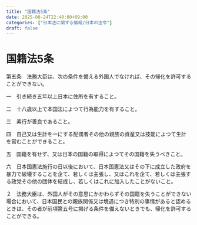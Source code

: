 ```yaml
---
title: "国籍法5条"
date: 2025-08-24T22:40:00+09:00
categories: ["日本法に関する情報/日本の法令"]
draft: false
---
```


# 国籍法5条

第五条　法務大臣は、次の条件を備える外国人でなければ、その帰化を許可することができない。

一　引き続き五年以上日本に住所を有すること。

二　十八歳以上で本国法によつて行為能力を有すること。

三　素行が善良であること。

四　自己又は生計を一にする配偶者その他の親族の資産又は技能によつて生計を営むことができること。

五　国籍を有せず、又は日本の国籍の取得によつてその国籍を失うべきこと。

六　日本国憲法施行の日以後において、日本国憲法又はその下に成立した政府を暴力で破壊することを企て、若しくは主張し、又はこれを企て、若しくは主張する政党その他の団体を結成し、若しくはこれに加入したことがないこと。

２　法務大臣は、外国人がその意思にかかわらずその国籍を失うことができない場合において、日本国民との親族関係又は境遇につき特別の事情があると認めるときは、その者が前項第五号に掲げる条件を備えないときでも、帰化を許可することができる。
